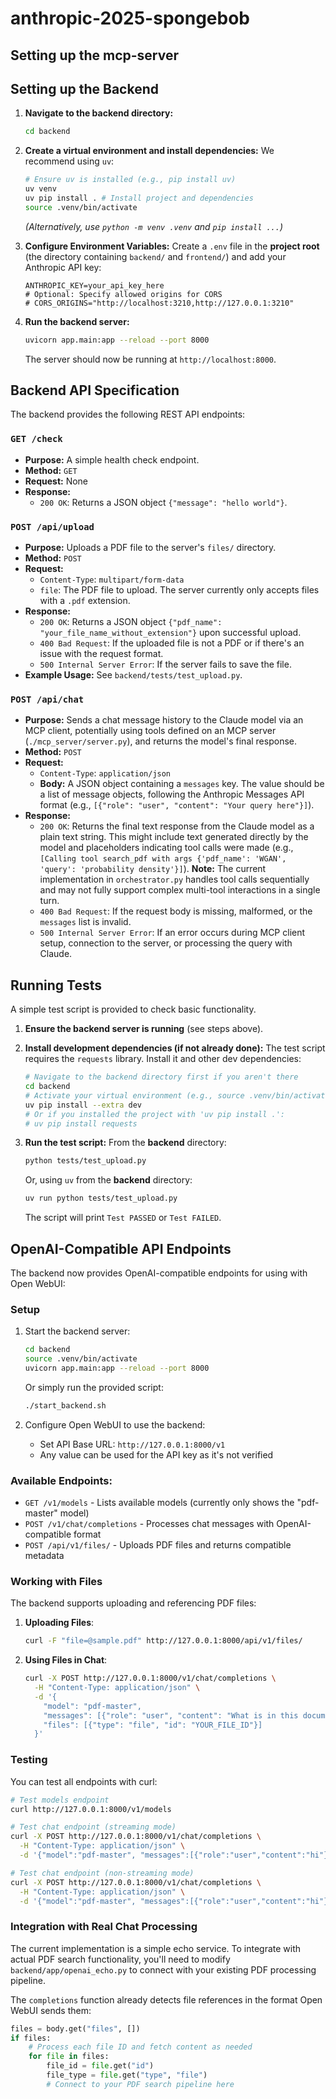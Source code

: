 # anthropic-2025-spongebob

## Setting up the mcp-server

## Setting up the Backend

1.  **Navigate to the backend directory:**
    ```bash
    cd backend
    ```
2.  **Create a virtual environment and install dependencies:**
    We recommend using `uv`:
    ```bash
    # Ensure uv is installed (e.g., pip install uv)
    uv venv
    uv pip install . # Install project and dependencies
    source .venv/bin/activate 
    ```
    *(Alternatively, use `python -m venv .venv` and `pip install ...`)*

3.  **Configure Environment Variables:**
    Create a `.env` file in the **project root** (the directory containing `backend/` and `frontend/`) and add your Anthropic API key:
    ```env
    ANTHROPIC_KEY=your_api_key_here
    # Optional: Specify allowed origins for CORS
    # CORS_ORIGINS="http://localhost:3210,http://127.0.0.1:3210"
    ```

4.  **Run the backend server:**
    ```bash
    uvicorn app.main:app --reload --port 8000
    ```
    The server should now be running at `http://localhost:8000`.

## Backend API Specification

The backend provides the following REST API endpoints:

### `GET /check`

*   **Purpose:** A simple health check endpoint.
*   **Method:** `GET`
*   **Request:** None
*   **Response:**
    *   `200 OK`: Returns a JSON object `{"message": "hello world"}`.

### `POST /api/upload`

*   **Purpose:** Uploads a PDF file to the server's `files/` directory.
*   **Method:** `POST`
*   **Request:**
    *   `Content-Type`: `multipart/form-data`
    *   `file`: The PDF file to upload. The server currently only accepts files with a `.pdf` extension.
*   **Response:**
    *   `200 OK`: Returns a JSON object `{"pdf_name": "your_file_name_without_extension"}` upon successful upload.
    *   `400 Bad Request`: If the uploaded file is not a PDF or if there's an issue with the request format.
    *   `500 Internal Server Error`: If the server fails to save the file.
*   **Example Usage:** See `backend/tests/test_upload.py`.

### `POST /api/chat`

*   **Purpose:** Sends a chat message history to the Claude model via an MCP client, potentially using tools defined on an MCP server (`./mcp_server/server.py`), and returns the model's final response.
*   **Method:** `POST`
*   **Request:**
    *   `Content-Type`: `application/json`
    *   **Body:** A JSON object containing a `messages` key. The value should be a list of message objects, following the Anthropic Messages API format (e.g., `[{"role": "user", "content": "Your query here"}]`).
*   **Response:**
    *   `200 OK`: Returns the final text response from the Claude model as a plain text string. This might include text generated directly by the model and placeholders indicating tool calls were made (e.g., `[Calling tool search_pdf with args {'pdf_name': 'WGAN', 'query': 'probability density'}]`). **Note:** The current implementation in `orchestrator.py` handles tool calls sequentially and may not fully support complex multi-tool interactions in a single turn.
    *   `400 Bad Request`: If the request body is missing, malformed, or the `messages` list is invalid.
    *   `500 Internal Server Error`: If an error occurs during MCP client setup, connection to the server, or processing the query with Claude.

## Running Tests

A simple test script is provided to check basic functionality.

1.  **Ensure the backend server is running** (see steps above).

2.  **Install development dependencies (if not already done):**
    The test script requires the `requests` library. Install it and other dev dependencies:
    ```bash
    # Navigate to the backend directory first if you aren't there
    cd backend 
    # Activate your virtual environment (e.g., source .venv/bin/activate)
    uv pip install --extra dev 
    # Or if you installed the project with 'uv pip install .':
    # uv pip install requests
    ```

3.  **Run the test script:**
    From the **backend** directory:
    ```bash
    python tests/test_upload.py
    ```
    Or, using `uv` from the **backend** directory:
    ```bash
    uv run python tests/test_upload.py
    ```
    The script will print `Test PASSED` or `Test FAILED`.

## OpenAI-Compatible API Endpoints

The backend now provides OpenAI-compatible endpoints for using with Open WebUI:

### Setup

1. Start the backend server:
   ```bash
   cd backend
   source .venv/bin/activate
   uvicorn app.main:app --reload --port 8000
   ```

   Or simply run the provided script:
   ```bash
   ./start_backend.sh
   ```

2. Configure Open WebUI to use the backend:
   - Set API Base URL: `http://127.0.0.1:8000/v1`
   - Any value can be used for the API key as it's not verified

### Available Endpoints:

- `GET /v1/models` - Lists available models (currently only shows the "pdf-master" model)
- `POST /v1/chat/completions` - Processes chat messages with OpenAI-compatible format
- `POST /api/v1/files/` - Uploads PDF files and returns compatible metadata

### Working with Files

The backend supports uploading and referencing PDF files:

1. **Uploading Files**:
   ```bash
   curl -F "file=@sample.pdf" http://127.0.0.1:8000/api/v1/files/
   ```

2. **Using Files in Chat**:
   ```bash
   curl -X POST http://127.0.0.1:8000/v1/chat/completions \
     -H "Content-Type: application/json" \
     -d '{
       "model": "pdf-master", 
       "messages": [{"role": "user", "content": "What is in this document?"}], 
       "files": [{"type": "file", "id": "YOUR_FILE_ID"}]
     }'
   ```

### Testing

You can test all endpoints with curl:

```bash
# Test models endpoint
curl http://127.0.0.1:8000/v1/models

# Test chat endpoint (streaming mode)
curl -X POST http://127.0.0.1:8000/v1/chat/completions \
  -H "Content-Type: application/json" \
  -d '{"model":"pdf-master", "messages":[{"role":"user","content":"hi"}]}'

# Test chat endpoint (non-streaming mode)
curl -X POST http://127.0.0.1:8000/v1/chat/completions \
  -H "Content-Type: application/json" \
  -d '{"model":"pdf-master", "messages":[{"role":"user","content":"hi"}], "stream":false}'
```

### Integration with Real Chat Processing

The current implementation is a simple echo service. To integrate with actual PDF search functionality, 
you'll need to modify `backend/app/openai_echo.py` to connect with your existing PDF processing pipeline. 

The `completions` function already detects file references in the format Open WebUI sends them:
```python
files = body.get("files", [])
if files:
    # Process each file ID and fetch content as needed
    for file in files:
        file_id = file.get("id")
        file_type = file.get("type", "file")
        # Connect to your PDF search pipeline here
```